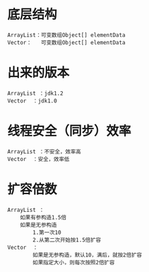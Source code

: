 # 底层结构
    ArrayList：可变数组Object[] elementData
    Vector：   可变数组Object[] elementData
# 出来的版本
    ArrayList ：jdk1.2
    Vector  ：jdk1.0
# 线程安全（同步）效率
    ArrayList ：不安全，效率高
    Vector  ：安全，效率低
# 扩容倍数
    ArrayList ：
        如果有参构造1.5倍
        如果是无参构造
            1.第一次10
            2.从第二次开始按1.5倍扩容
    Vector  ：
            如果是无参构造，默认10，满后，就按2倍扩容
            如果指定大小，则每次按照2倍扩容

